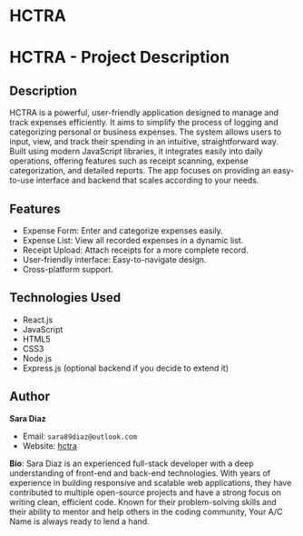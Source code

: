 # HCTRA
# HCTRA - Project Description

## Description

HCTRA is a powerful, user-friendly application designed to manage and track expenses efficiently. It aims to simplify the process of logging and categorizing personal or business expenses. The system allows users to input, view, and track their spending in an intuitive, straightforward way. Built using modern JavaScript libraries, it integrates easily into daily operations, offering features such as receipt scanning, expense categorization, and detailed reports. The app focuses on providing an easy-to-use interface and backend that scales according to your needs.

## Features

- Expense Form: Enter and categorize expenses easily.
- Expense List: View all recorded expenses in a dynamic list.
- Receipt Upload: Attach receipts for a more complete record.
- User-friendly interface: Easy-to-navigate design.
- Cross-platform support.

## Technologies Used

- React.js
- JavaScript
- HTML5
- CSS3
- Node.js
- Express.js (optional backend if you decide to extend it)

## Author

**Sara Diaz**  
- Email: `sara89diaz@outlook.com`  
- Website: [hctra](https://www.hctra.com.co)

**Bio**: Sara Diaz is an experienced full-stack developer with a deep understanding of front-end and back-end technologies. With years of experience in building responsive and scalable web applications, they have contributed to multiple open-source projects and have a strong focus on writing clean, efficient code. Known for their problem-solving skills and their ability to mentor and help others in the coding community, Your A/C Name is always ready to lend a hand.


